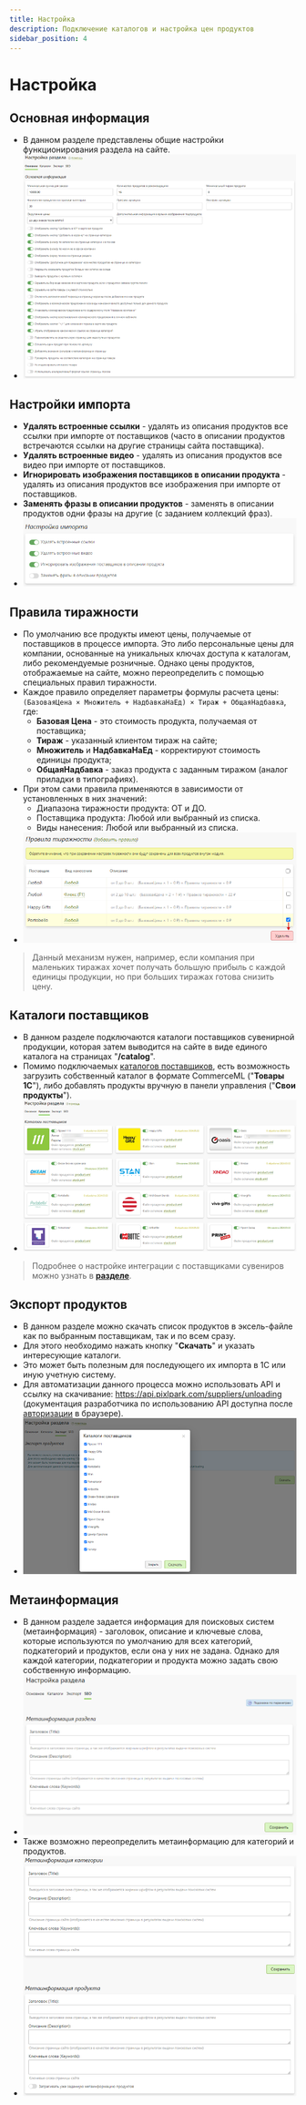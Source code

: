 ```yaml
---
title: Настройка
description: Подключение каталогов и настройка цен продуктов
sidebar_position: 4
---
```


# Настройка
## Основная информация
* В данном разделе представлены общие настройки функционирования раздела на сайте.
* ![](../_media/gift/settings-general.png)

## Настройки импорта
* __Удалять встроенные ссылки__ - удалять из описания продуктов все ссылки при импорте от поставщиков (часто в описании продуктов встречаются ссылки на другие страницы сайта поставщика).
* __Удалять встроенные видео__ - удалять из описания продуктов все видео при импорте от поставщиков.
* __Игнорировать изображения поставщиков в описании продукта__ - удалять из описания продуктов все изображения при импорте от поставщиков.
* __Заменять фразы в описании продуктов__ - заменять в описании продуктов одни фразы на другие (с заданием коллекций фраз).
* ![](../_media/gift/gift32.png)

## Правила тиражности
* По умолчанию все продукты имеют цены, получаемые от поставщиков в процессе импорта. Это либо персональные цены для компании, основанные на уникальных ключах доступа к каталогам, либо рекомендуемые розничные. Однако цены продуктов, отображаемые на сайте, можно переопределить с помощью специальных правил тиражности.
* Каждое правило определяет параметры формулы расчета цены: `(БазоваяЦена × Множитель + НадбавкаНаЕд) × Тираж + ОбщаяНадбавка`, где:
    + __Базовая Цена__ - это стоимость продукта, получаемая от поставщика;
    + __Тираж__ - указанный клиентом тираж на сайте;
    + __Множитель__ и __НадбавкаНаЕд__ - корректируют стоимость единицы продукта;
    + __ОбщаяНадбавка__ - заказ продукта с заданным тиражом (аналог приладки в типографиях).
* При этом сами правила применяются в зависимости от установленных в них значений:
    + Диапазона тиражности продукта: ОТ и ДО.
    + Поставщика продукта: Любой или выбранный из списка.
    + Виды нанесения: Любой или выбранный из списка.
* ![](../_media/gift/gift33.png)

> Данный механизм нужен, например, если компания при маленьких тиражах хочет получать большую прибыль с каждой единицы продукции, но при больших тиражах готова снизить цену.

## Каталоги поставщиков
* В данном разделе подключаются каталоги поставщиков сувенирной продукции, которая затем выводится на сайте в виде единого каталога на страницах "__/catalog__".
* Помимо подключаемых [каталогов поставщиков](https://pixlpark.ru/features/gifts), есть возможность загрузить собственный каталог в формате CommerceML ("__Товары 1С__"), либо добавлять продукты вручную в панели управления ("__Свои продукты__").
* ![](../_media/gift/settings-catalogs.png)
> Подробнее о настройке интеграции с поставщиками сувениров можно узнать в __[разделе](/integration/gifts)__.

## Экспорт продуктов
* В данном разделе можно скачать список продуктов в эксель-файле как по выбранным поставщикам, так и по всем сразу.
* Для этого необходимо нажать кнопку "__Скачать__" и указать интересующие каталоги.
* Это может быть полезным для последующего их импорта в 1С или иную учетную систему.
* Для автоматизации данного процесса можно использовать API и ссылку на скачивание: https://api.pixlpark.com/suppliers/unloading (документация разработчика по использованию API доступна после [авторизации](https://api.pixlpark.com/account/login) в браузере).
* ![](../_media/gift/settings-export.png)

## Метаинформация
* В данном разделе задается информация для поисковых систем (метаинформация) - заголовок, описание и ключевые слова, которые используются по умолчанию для всех категорий, подкатегорий и продуктов, если она у них не задана. Однако для каждой категории, подкатегории и продукта можно задать свою собственную информацию.
* ![](../_media/gift/settings-seo.png)
* Также возможно переопределить метаинформацию для категорий и продуктов.
* ![](../_media/gift/settings-seo-products.png)